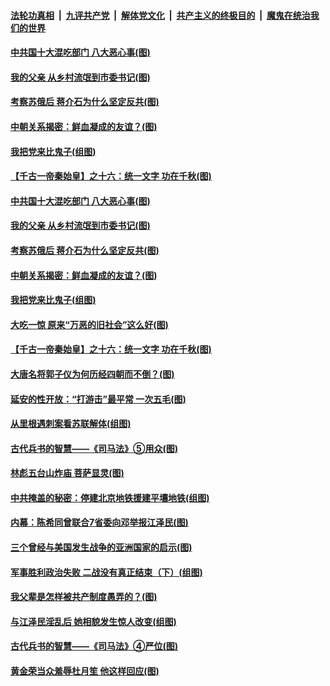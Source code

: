 

####  [法轮功真相](../../../../basic/blob/master/README.md?t=10102031) &nbsp;|&nbsp; [九评共产党](../../../../9ping.md/blob/master/README.md?t=10102031) &nbsp;|&nbsp; [解体党文化](../../../../jtdwh.md/blob/master/README.md?t=10102031)  &nbsp;|&nbsp; [共产主义的终极目的](../../../../gczydzjmd.md/blob/master/README.md?t=10102031) &nbsp;|&nbsp; [魔鬼在统治我们的世界](../../../../mgztzwmdsj.md/blob/master/README.md?t=10102031) 

#### [中共国十大混吃部门 八大恶心事(图)](../pages/p6/948747.md?t=10102031) 

#### [我的父亲 从乡村流氓到市委书记(图)](../pages/p6/948738.md?t=10102031) 

#### [考察苏俄后 蒋介石为什么坚定反共(图)](../pages/p6/948483.md?t=10102031) 

#### [中朝关系揭密：鲜血凝成的友谊？(图)](../pages/p6/948098.md?t=10102031) 

#### [我把党来比鬼子(组图)](../pages/p6/948123.md?t=10102031) 

#### [【千古一帝秦始皇】之十六：统一文字 功在千秋(图)](../pages/p6/948540.md?t=10102031) 

#### [中共国十大混吃部门 八大恶心事(图)](../pages/p6/948747.md?t=10102031) 

#### [我的父亲 从乡村流氓到市委书记(图)](../pages/p6/948738.md?t=10102031) 

#### [考察苏俄后 蒋介石为什么坚定反共(图)](../pages/p6/948483.md?t=10102031) 

#### [中朝关系揭密：鲜血凝成的友谊？(图)](../pages/p6/948098.md?t=10102031) 

#### [我把党来比鬼子(组图)](../pages/p6/948123.md?t=10102031) 

#### [大吃一惊 原来“万恶的旧社会”这么好(图)](../pages/p6/910381.md?t=10102031) 

#### [【千古一帝秦始皇】之十六：统一文字 功在千秋(图)](../pages/p6/948540.md?t=10102031) 

#### [大唐名将郭子仪为何历经四朝而不倒？(图)](../pages/p6/948122.md?t=10102031) 

#### [延安的性开放：“打游击”最平常 一次五毛(图)](../pages/p6/947442.md?t=10102031) 

#### [从里根遇刺案看苏联解体(组图)](../pages/p6/948225.md?t=10102031) 

#### [古代兵书的智慧——《司马法》⑤用众(图)](../pages/p6/947115.md?t=10102031) 

#### [林彪五台山炸庙 菩萨显灵(图)](../pages/p6/945423.md?t=10102031) 

#### [中共掩盖的秘密：停建北京地铁援建平壤地铁(组图)](../pages/p6/947384.md?t=10102031) 

#### [内幕：陈希同曾联合7省委向邓举报江泽民(图)](../pages/p6/948089.md?t=10102031) 

#### [三个曾经与美国发生战争的亚洲国家的启示(图)](../pages/p6/948238.md?t=10102031) 

#### [军事胜利政治失败 二战没有真正结束（下）(组图)](../pages/p6/944785.md?t=10102031) 

#### [我父辈是怎样被共产制度愚弄的？(图)](../pages/p6/947383.md?t=10102031) 

#### [与江泽民淫乱后 她相貌发生惊人改变(组图)](../pages/p6/948182.md?t=10102031) 

#### [古代兵书的智慧——《司马法》④严位(图)](../pages/p6/947113.md?t=10102031) 

#### [黄金荣当众羞辱杜月笙 他这样回应(图)](../pages/p6/947386.md?t=10102031) 

